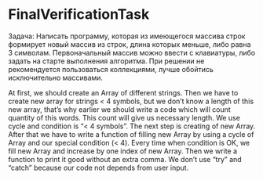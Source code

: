 # FinalVerificationTask

Задача: Написать программу, которая из имеющегося массива строк формирует новый массив из строк, длина которых меньше, либо равна 3 символам. Первоначальный массив можно ввести с клавиатуры, либо задать на старте выполнения алгоритма. При решении не рекомендуется пользоваться коллекциями, лучше обойтись исключительно массивами.

At first, we should create an Array of different strings.
Then we have to create new array for strings < 4 symbols, but we don’t know a length of this new array, that’s why earlier we should write a code which will count quantity of this words. This count will give us necessary length.  We use cycle and condition is “< 4 symbols”.
 The next step is creating of new Array.
 After that we have to write a function of filling new Array by using a cycle of Array and our special condition (< 4). Every time when condition is OK, we fill new Array and increase by one index of new Array.
Then we write a function to print it good without an extra comma. 
We don’t use “try” and “catch” because our code not depends from user input.  
